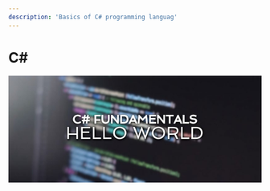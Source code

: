 ```yaml
---
description: 'Basics of C# programming languag'
---
```


# C\#

![](../../.gitbook/assets/csharp1-816x345.jpg)



